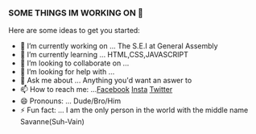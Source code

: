 ### SOME THINGS IM WORKING ON 👋



Here are some ideas to get you started:

- 🔭 I’m currently working on ... The S.E.I at General Assembly
- 🌱 I’m currently learning ... HTML,CSS,JAVASCRIPT
- 👯 I’m looking to collaborate on ... 
- 🤔 I’m looking for help with ... 
- 💬 Ask me about ... Anything you'd want an aswer to
- 📫 How to reach me: ...[Facebook](https://www.facebook.com/ben.roth.98/)
                          [Insta](https://www.instagram.com/texacalidev72/)
                          [Twitter](https://twitter.com/thenamescalibra)
- 😄 Pronouns: ... Dude/Bro/Him
- ⚡ Fun fact: ... I am the only person in the world with the middle name Savanne(Suh-Vain)

